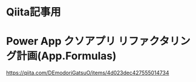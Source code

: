 # Qiita記事用
# Power App クソアプリ リファクタリング計画(App.Formulas)

https://qiita.com/DEmodoriGatsuO/items/4d023dec427555014734

